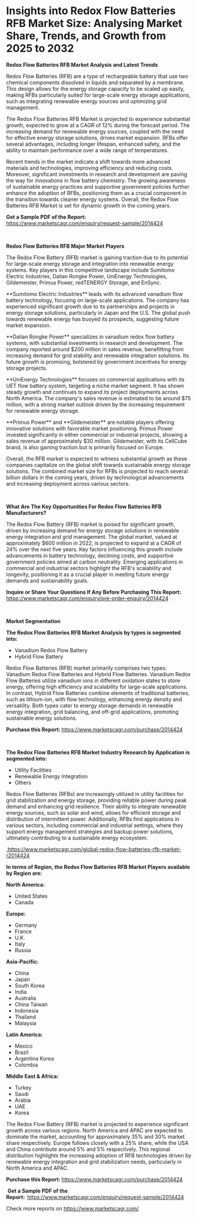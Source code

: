 <p><h1>Insights into Redox Flow Batteries RFB Market Size: Analysing Market Share, Trends, and Growth from 2025 to 2032</h1></p><p><strong>Redox Flow Batteries RFB Market Analysis and Latest Trends</strong></p>
<p><p>Redox Flow Batteries (RFB) are a type of rechargeable battery that use two chemical components dissolved in liquids and separated by a membrane. This design allows for the energy storage capacity to be scaled up easily, making RFBs particularly suited for large-scale energy storage applications, such as integrating renewable energy sources and optimizing grid management. </p><p>The Redox Flow Batteries RFB Market is projected to experience substantial growth, expected to grow at a CAGR of 12% during the forecast period. The increasing demand for renewable energy sources, coupled with the need for effective energy storage solutions, drives market expansion. RFBs offer several advantages, including longer lifespan, enhanced safety, and the ability to maintain performance over a wide range of temperatures.</p><p>Recent trends in the market indicate a shift towards more advanced materials and technologies, improving efficiency and reducing costs. Moreover, significant investments in research and development are paving the way for innovations in flow battery chemistry. The growing awareness of sustainable energy practices and supportive government policies further enhance the adoption of RFBs, positioning them as a crucial component in the transition towards cleaner energy systems. Overall, the Redox Flow Batteries RFB Market is set for dynamic growth in the coming years.</p></p>
<p><strong>Get a Sample PDF of the Report:&nbsp;</strong> <a href="https://www.marketscagr.com/enquiry/request-sample/2014424?utm_campaign=1944&utm_medium=2&utm_source=Github&utm_content=ia&utm_term=17012025&utm_id=redox-flow-batteries-rfb">https://www.marketscagr.com/enquiry/request-sample/2014424</a></p>
<p>&nbsp;</p>
<p><strong>Redox Flow Batteries RFB Major Market Players</strong></p>
<p><p>The Redox Flow Battery (RFB) market is gaining traction due to its potential for large-scale energy storage and integration into renewable energy systems. Key players in this competitive landscape include Sumitomo Electric Industries, Dalian Rongke Power, UniEnergy Technologies, Gildemeister, Primus Power, redTENERGY Storage, and EnSync.</p><p>**Sumitomo Electric Industries** leads with its advanced vanadium flow battery technology, focusing on large-scale applications. The company has experienced significant growth due to its partnerships and projects in energy storage solutions, particularly in Japan and the U.S. The global push towards renewable energy has buoyed its prospects, suggesting future market expansion.</p><p>**Dalian Rongke Power** specializes in vanadium redox flow battery systems, with substantial investments in research and development. The company reported around $200 million in sales revenue, benefitting from increasing demand for grid stability and renewable integration solutions. Its future growth is promising, bolstered by government incentives for energy storage projects.</p><p>**UniEnergy Technologies** focuses on commercial applications with its UET flow battery system, targeting a niche market segment. It has shown steady growth and continues to expand its project deployments across North America. The company's sales revenue is estimated to be around $75 million, with a strong market outlook driven by the increasing requirement for renewable energy storage.</p><p>**Primus Power** and **Gildemeister** are notable players offering innovative solutions with favorable market positioning. Primus Power invested significantly in either commercial or industrial projects, showing a sales revenue of approximately $30 million. Gildemeister, with its CellCube brand, is also gaining traction but is primarily focused on Europe.</p><p>Overall, the RFB market is expected to witness substantial growth as these companies capitalize on the global shift towards sustainable energy storage solutions. The combined market size for RFBs is projected to reach several billion dollars in the coming years, driven by technological advancements and increasing deployment across various sectors.</p></p>
<p>&nbsp;</p>
<p><strong>What Are The Key Opportunities For Redox Flow Batteries RFB Manufacturers?</strong></p>
<p><p>The Redox Flow Battery (RFB) market is poised for significant growth, driven by increasing demand for energy storage solutions in renewable energy integration and grid management. The global market, valued at approximately $600 million in 2022, is projected to expand at a CAGR of 24% over the next five years. Key factors influencing this growth include advancements in battery technology, declining costs, and supportive government policies aimed at carbon neutrality. Emerging applications in commercial and industrial sectors highlight the RFB's scalability and longevity, positioning it as a crucial player in meeting future energy demands and sustainability goals.</p></p>
<p><strong>Inquire or Share Your Questions If Any Before Purchasing This Report:</strong> <a href="https://www.marketscagr.com/enquiry/pre-order-enquiry/2014424?utm_campaign=1944&utm_medium=2&utm_source=Github&utm_content=ia&utm_term=17012025&utm_id=redox-flow-batteries-rfb">https://www.marketscagr.com/enquiry/pre-order-enquiry/2014424</a></p>
<p>&nbsp;</p>
<p><strong>Market Segmentation</strong></p>
<p><strong>The Redox Flow Batteries RFB Market Analysis by types is segmented into:</strong></p>
<p><ul><li>Vanadium Redox Flow Battery</li><li>Hybrid Flow Battery</li></ul></p>
<p><p>Redox Flow Batteries (RFB) market primarily comprises two types: Vanadium Redox Flow Batteries and Hybrid Flow Batteries. Vanadium Redox Flow Batteries utilize vanadium ions in different oxidation states to store energy, offering high efficiency and scalability for large-scale applications. In contrast, Hybrid Flow Batteries combine elements of traditional batteries, such as lithium-ion, with flow technology, enhancing energy density and versatility. Both types cater to energy storage demands in renewable energy integration, grid balancing, and off-grid applications, promoting sustainable energy solutions.</p></p>
<p><strong>Purchase this Report:&nbsp;</strong><a href="https://www.marketscagr.com/purchase/2014424?utm_campaign=1944&utm_medium=2&utm_source=Github&utm_content=ia&utm_term=17012025&utm_id=redox-flow-batteries-rfb">https://www.marketscagr.com/purchase/2014424</a></p>
<p>&nbsp;</p>
<p><strong>The Redox Flow Batteries RFB Market Industry Research by Application is segmented into:</strong></p>
<p><ul><li>Utility Facilities</li><li>Renewable Energy Integration</li><li>Others</li></ul></p>
<p><p>Redox Flow Batteries (RFBs) are increasingly utilized in utility facilities for grid stabilization and energy storage, providing reliable power during peak demand and enhancing grid resilience. Their ability to integrate renewable energy sources, such as solar and wind, allows for efficient storage and distribution of intermittent power. Additionally, RFBs find applications in various sectors, including commercial and industrial settings, where they support energy management strategies and backup power solutions, ultimately contributing to a sustainable energy ecosystem.</p></p>
<p><a href="https://www.marketscagr.com/global-redox-flow-batteries-rfb-market-r2014424?utm_campaign=1944&utm_medium=2&utm_source=Github&utm_content=ia&utm_term=17012025&utm_id=redox-flow-batteries-rfb">&nbsp;https://www.marketscagr.com/global-redox-flow-batteries-rfb-market-r2014424</a></p>
<p><strong>In terms of Region, the Redox Flow Batteries RFB Market Players available by Region are:</strong></p>
<p>
    <p> <strong> North America: </strong>
        <ul>
            <li>United States</li>
            <li>Canada</li>
        </ul>
        </p> 
    <p> <strong> Europe: </strong>
        <ul>
            <li>Germany</li>
            <li>France</li>
            <li>U.K.</li>
            <li>Italy</li>
            <li>Russia</li>
        </ul>
        </p> 
    <p> <strong> Asia-Pacific: </strong>
        <ul>
            <li>China</li>
            <li>Japan</li>
            <li>South Korea</li>
            <li>India</li>
            <li>Australia</li>
            <li>China Taiwan</li>
            <li>Indonesia</li>
            <li>Thailand</li>
            <li>Malaysia</li>
        </ul>
        </p> 
    <p> <strong> Latin America: </strong>
        <ul>
            <li>Mexico</li>
            <li>Brazil</li>
            <li>Argentina Korea</li>
            <li>Colombia</li>
        </ul>
        </p> 
    <p> <strong> Middle East & Africa: </strong>
        <ul>
            <li>Turkey</li>
            <li>Saudi</li>
            <li>Arabia</li>
            <li>UAE</li>
            <li>Korea</li>
        </ul>
    </p>
    </p>
<p><p>The Redox Flow Battery (RFB) market is projected to experience significant growth across various regions. North America and APAC are expected to dominate the market, accounting for approximately 35% and 30% market share respectively. Europe follows closely with a 25% share, while the USA and China contribute around 5% and 5% respectively. This regional distribution highlights the increasing adoption of RFB technologies driven by renewable energy integration and grid stabilization needs, particularly in North America and APAC.</p></p>
<p><strong>Purchase this Report: </strong><a href="https://www.marketscagr.com/purchase/2014424?utm_campaign=1944&utm_medium=2&utm_source=Github&utm_content=ia&utm_term=17012025&utm_id=redox-flow-batteries-rfb">https://www.marketscagr.com/purchase/2014424</a></p>
<p>&nbsp;<strong>Get a Sample PDF of the Report:&nbsp;&nbsp;</strong><a href="https://www.marketscagr.com/enquiry/request-sample/2014424?utm_campaign=1944&utm_medium=2&utm_source=Github&utm_content=ia&utm_term=17012025&utm_id=redox-flow-batteries-rfb">https://www.marketscagr.com/enquiry/request-sample/2014424</a></p>
<p><strong></strong></p>
<p>Check more reports on <a href="https://www.marketscagr.com/?utm_campaign=1944&utm_medium=2&utm_source=Github&utm_content=ia&utm_term=17012025&utm_id=redox-flow-batteries-rfb">https://www.marketscagr.com/</a></p>